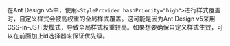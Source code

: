 在Ant Design v5中，使用`<StyleProvider hashPriority="high">`进行样式覆盖时，自定义样式会被高权重的全局样式覆盖。这可能是因为Ant Design v5采用CSS-in-JS开发模式，导致全局样式权重较高。如果想要确保自定义样式生效，可以在前面加上id选择器来保证优先级。
